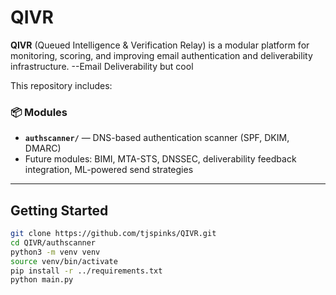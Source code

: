 # QIVR

**QIVR** (Queued Intelligence & Verification Relay) is a modular platform for monitoring, scoring, and improving email authentication and deliverability infrastructure.
--Email Deliverability but cool

This repository includes:

### 📦 Modules

- **`authscanner/`** — DNS-based authentication scanner (SPF, DKIM, DMARC)
- Future modules: BIMI, MTA-STS, DNSSEC, deliverability feedback integration, ML-powered send strategies

---

## Getting Started

```bash
git clone https://github.com/tjspinks/QIVR.git
cd QIVR/authscanner
python3 -m venv venv
source venv/bin/activate
pip install -r ../requirements.txt
python main.py
